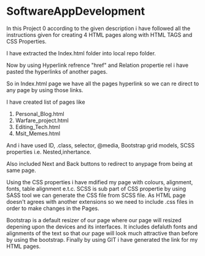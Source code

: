 # SoftwareAppDevelopment
In this Project 0 according to the given description i have followed all the instructions given for creating 4 HTML pages along with HTML TAGS and CSS Properties.

I have extracted the Index.html folder into local repo folder.

Now by using Hyperlink refrence "href" and Relation propertie rel i have pasted the hyperlinks of another pages.

So in Index.html page we have all the pages hyperlink so we can re direct to any page by using those links.

I have created list of pages like
1. Personal_Blog.html
2. Warfare_project.html
3. Editing_Tech.html
4. Msit_Memes.html

And i have used ID, .class, selector, @media, Bootstrap grid models, SCSS properties i.e. Nested,inhertance.

Also included Next and Back buttons to redirect to anypage from being at same page.

Using the CSS properties i have mdified my page with colours, alignment, fonts, table alignment e.t.c.
SCSS is sub part of CSS propertie by using SASS tool we can generate the CSS file from SCSS file.
As HTML page doesn't agrees with another extensions so we need to include .css files in order to make changes in the Pages.

Bootstrap is a default resizer of our page where our page will resized depening upon the devices and its interfaces. It includes defaluth fonts and alignments of the text so that our page will look much attractive than before by using the bootstrap.
Finally by using GIT i have generated the link for my HTML pages.